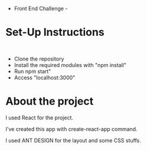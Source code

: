 - Front End Challenge -

# Set-Up Instructions
` ` 
- Clone the repository
- Install the required modules with "npm install"
- Run npm start"
- Access "localhost:3000"
` ` 
# About the project

I used React for the project.

I've created this app with create-react-app command.

I used ANT DESIGN for the layout and some CSS stuffs.

